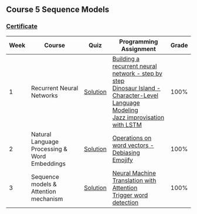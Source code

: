 ## Course 5 Sequence Models

### [Certificate](https://github.com/xnone/coursera-deep-learning/blob/master/Course-5-Sequence-Models/Coursera%20W64EMC5HU4GD.pdf)

Week | Course | Quiz | Programming Assignment | Grade 
--- | --- | --- | --- | --- 
1 | Recurrent Neural Networks | [Solution](https://github.com/xnone/coursera-deep-learning/blob/master/Course-5-Sequence-Models/week1/week1_quiz.pdf) | [Building a recurrent neural network - step by step](https://github.com/xnone/coursera-deep-learning/blob/master/Course-5-Sequence-Models/week1/Building%2Ba%2BRecurrent%2BNeural%2BNetwork%2B-%2BStep%2Bby%2BStep%2B-%2Bv3.ipynb) <br> [Dinosaur Island - Character-Level Language Modeling](https://github.com/xnone/coursera-deep-learning/blob/master/Course-5-Sequence-Models/week1/Dinosaurus%2BIsland%2B--%2BCharacter%2Blevel%2Blanguage%2Bmodel%2Bfinal%2B-%2Bv3.ipynb)  <br> [Jazz improvisation with LSTM](https://github.com/xnone/coursera-deep-learning/blob/master/Course-5-Sequence-Models/week1/Improvise%2Ba%2BJazz%2BSolo%2Bwith%2Ban%2BLSTM%2BNetwork%2B-%2Bv3.ipynb) | 100%
2 | Natural Language Processing & Word Embeddings | [Solution](https://github.com/xnone/coursera-deep-learning/blob/master/Course-5-Sequence-Models/week2/week2_quiz.pdf) | [Operations on word vectors - Debiasing](https://github.com/xnone/coursera-deep-learning/blob/master/Course-5-Sequence-Models/week2/Operations%2Bon%2Bword%2Bvectors%2B-%2Bv2.ipynb) <br> [Emojify](https://github.com/xnone/coursera-deep-learning/blob/master/Course-5-Sequence-Models/week2/Emojify%2B-%2Bv2.ipynb) | 100%
3 | Sequence models & Attention mechanism | [Solution](week3/week3_quiz.pdf) | [Neural Machine Translation with Attention](https://github.com/xnone/coursera-deep-learning/blob/master/Course-5-Sequence-Models/week3/Neural%2Bmachine%2Btranslation%2Bwith%2Battention%2B-%2Bv4.ipynb) <br> [Trigger word detection](https://github.com/xnone/coursera-deep-learning/blob/master/Course-5-Sequence-Models/week3/Trigger%2Bword%2Bdetection%2B-%2Bv1.ipynb) | 100%
